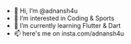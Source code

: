 - 👋 Hi, I’m @adnansh4u
- 👀 I’m interested in Coding & Sports
- 🌱 I’m currently learning Flutter & Dart
- 📫 here's me on insta.com/adnansh4u

<!---
adnansh4u/adnansh4u is a ✨ special ✨ repository because its `README.md` (this file) appears on your GitHub profile.
You can click the Preview link to take a look at your changes.
--->
